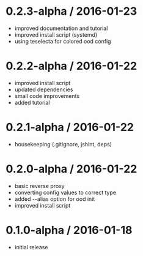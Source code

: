 0.2.3-alpha / 2016-01-23
========================

  * improved documentation and tutorial
  * improved install script (systemd)
  * using teselecta for colored ood config

0.2.2-alpha / 2016-01-22
========================

  * improved install script
  * updated dependencies
  * small code improvements
  * added tutorial

0.2.1-alpha / 2016-01-22
========================

  * housekeeping (.gitignore, jshint, deps)

0.2.0-alpha / 2016-01-22
========================

  * basic reverse proxy
  * converting config values to correct type
  * added --alias option for ood init
  * improved install script

0.1.0-alpha / 2016-01-18
========================

  * initial release

